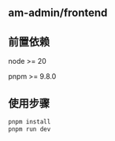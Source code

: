 ## am-admin/frontend

## 前置依赖

node >= 20

pnpm >= 9.8.0

## 使用步骤

```bash
pnpm install
pnpm run dev
```

